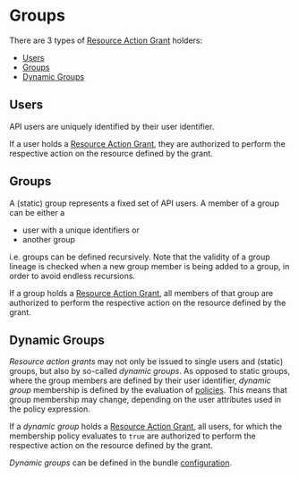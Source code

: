 # Groups

There are 3 types of [Resource Action Grant](./resource-action-grants) holders:
* [Users](#users)
* [Groups](#groups)
* [Dynamic Groups](#dynamic-groups)

## Users

API users are uniquely identified by their user identifier.

If a user holds a [Resource Action Grant](./resource-action-grants), they are authorized to perform
the respective action on the resource defined by the grant.

## Groups

A (static) group represents a fixed set of API users. A member of a group can be either a
* user with a unique identifiers or
* another group

i.e. groups can be defined recursively. Note that the validity of a group lineage is checked 
when a new group member is being added to a group, in order to avoid endless recursions.

If a group holds a [Resource Action Grant](./resource-action-grants), all members of that group are authorized to perform
the respective action on the resource defined by the grant.

## Dynamic Groups

_Resource action grants_ may not only be issued to single users and (static) groups, but also by so-called _dynamic groups_.
As opposed to static groups, where the group members are defined by their user identifier, _dynamic group_ membership is defined by the
evaluation of [policies](https://handbook.digital-blueprint.org/frameworks/relay/admin/access_control/#access-control-policies).
This means that group membership may change, depending on the user attributes used in the policy expression.

If a _dynamic group_ holds a [Resource Action Grant](./resource-action-grants), all users, for which the membership policy
evaluates to `true` are authorized to perform the respective action on the resource defined by the grant.

_Dynamic groups_ can be defined in the bundle [configuration](configuration.md/#dynamic_groups-optional).